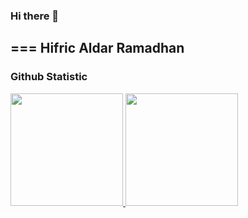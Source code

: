### Hi there 👋
===
Hifric Aldar Ramadhan
---


### Github Statistic
<p align="left">
<a href="https://github.com/dimasmds">
  <img height="180em" src="https://github-readme-stats-eight-theta.vercel.app/api?username=HifricAldar&show_icons=true&theme=algolia&include_all_commits=true&count_private=true"/>
  <img height="180em" src="https://github-readme-stats-eight-theta.vercel.app/api/top-langs/?username=HifricAldar&layout=compact&langs_count=8&theme=algolia"/>
</a>
</p>
